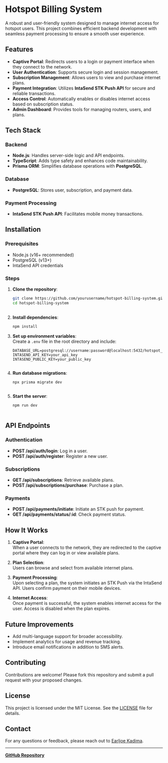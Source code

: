 # Hotspot Billing System  

A robust and user-friendly system designed to manage internet access for hotspot users. This project combines efficient backend development with seamless payment processing to ensure a smooth user experience.  

## Features  

- **Captive Portal**: Redirects users to a login or payment interface when they connect to the network.  
- **User Authentication**: Supports secure login and session management.  
- **Subscription Management**: Allows users to view and purchase internet plans.  
- **Payment Integration**: Utilizes **IntaSend STK Push API** for secure and reliable transactions.  
- **Access Control**: Automatically enables or disables internet access based on subscription status.  
- **Admin Dashboard**: Provides tools for managing routers, users, and plans.  

## Tech Stack  

### Backend  
- **Node.js**: Handles server-side logic and API endpoints.  
- **TypeScript**: Adds type safety and enhances code maintainability.  
- **Prisma ORM**: Simplifies database operations with **PostgreSQL**.  

### Database  
- **PostgreSQL**: Stores user, subscription, and payment data.  

### Payment Processing  
- **IntaSend STK Push API**: Facilitates mobile money transactions.  

## Installation  

### Prerequisites  
- Node.js (v16+ recommended)  
- PostgreSQL (v13+)  
- IntaSend API credentials  

### Steps  
1. **Clone the repository**:  
   ```bash  
   git clone https://github.com/yourusername/hotspot-billing-system.git  
   cd hotspot-billing-system  
    

2. **Install dependencies**:  
   ```bash  
   npm install  
   

3. **Set up environment variables**:  
   Create a `.env` file in the root directory and include:  
   ```env  
   DATABASE_URL=postgresql://username:password@localhost:5432/hotspot_db  
   INTASEND_API_KEY=your_api_key  
   INTASEND_PUBLIC_KEY=your_public_key  
   

4. **Run database migrations**:  
   ```bash  
   npx prisma migrate dev  
    

5. **Start the server**:  
   ```bash  
   npm run dev  
  

## API Endpoints  

### Authentication  
- **POST /api/auth/login**: Log in a user.  
- **POST /api/auth/register**: Register a new user.  

### Subscriptions  
- **GET /api/subscriptions**: Retrieve available plans.  
- **POST /api/subscriptions/purchase**: Purchase a plan.  

### Payments  
- **POST /api/payments/initiate**: Initiate an STK push for payment.  
- **GET /api/payments/status/:id**: Check payment status.  

## How It Works  

1. **Captive Portal**:  
   When a user connects to the network, they are redirected to the captive portal where they can log in or view available plans.  

2. **Plan Selection**:  
   Users can browse and select from available internet plans.  

3. **Payment Processing**:  
   Upon selecting a plan, the system initiates an STK Push via the IntaSend API. Users confirm payment on their mobile devices.  

4. **Internet Access**:  
   Once payment is successful, the system enables internet access for the user. Access is disabled when the plan expires.  

## Future Improvements  
- Add multi-language support for broader accessibility.  
- Implement analytics for usage and revenue tracking.  
- Introduce email notifications in addition to SMS alerts.  

## Contributing  

Contributions are welcome! Please fork this repository and submit a pull request with your proposed changes.  

## License  

This project is licensed under the MIT License. See the [LICENSE](LICENSE) file for details.  

## Contact  

For any questions or feedback, please reach out to [Earljoe Kadima](mailto:earljoe06@gmail.com).  

---  
**[GitHub Repository](https://github.com/Earl006/spiderLAN-hotspot.git)**  

